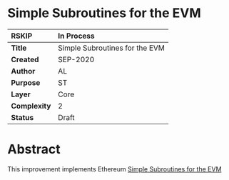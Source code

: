 # Simple Subroutines for the EVM


|RSKIP          | In Process |
| :------------ |:-------------|
|**Title**      |Simple Subroutines for the EVM|
|**Created**    |SEP-2020 |
|**Author**     |AL |
|**Purpose**    |ST |
|**Layer**      |Core |
|**Complexity** |2 |
|**Status**     |Draft |


# **Abstract**

This improvement implements Ethereum [Simple Subroutines for the EVM](https://github.com/ethereum/EIPs/blob/master/EIPS/eip-2315.md)

